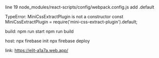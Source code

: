 line 19 
node_modules/react-scripts/config/webpack.config.js
add .default

TypeError: MiniCssExtractPlugin is not a constructor
const MiniCssExtractPlugin = require('mini-css-extract-plugin').default;

build:
npm run start
npm run build

host:
npx firebase init 
npx firebase deploy

link: https://elit-a1a7a.web.app/